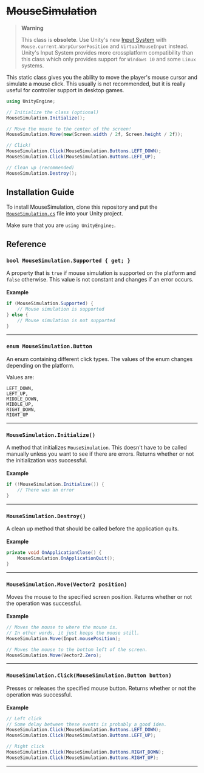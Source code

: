 # ~~MouseSimulation~~

> **Warning**
>
> This class is **obsolete**. Use Unity's new [Input System](https://docs.unity3d.com/Packages/com.unity.inputsystem@1.4/manual/QuickStartGuide.html)
> with `Mouse.current.WarpCursorPosition` and `VirtualMouseInput` instead.
> Unity's Input System provides more crossplatform compatibility than this class which only provides support for `Windows 10` and some `Linux` systems.

This static class gives you the ability to move the player's mouse cursor and simulate a mouse click. This usually is not recommended, but it is really useful for controller support in desktop games.

```cs
using UnityEngine;

// Initialize the class (optional)
MouseSimulation.Initialize();

// Move the mouse to the center of the screen!
MouseSimulation.Move(new(Screen.width / 2f, Screen.height / 2f));

// Click!
MouseSimulation.Click(MouseSimulation.Buttons.LEFT_DOWN);
MouseSimulation.Click(MouseSimulation.Buttons.LEFT_UP);

// Clean up (recommended)
MouseSimulation.Destroy();
```

## Installation Guide
To install MouseSimulation, clone this repository and put the [`MouseSimulation.cs`](./MouseSimulation.cs) file into your Unity project.

Make sure that you are `using UnityEngine;`.

## Reference
### `bool MouseSimulation.Supported { get; }`
A property that is `true` if mouse simulation is supported on the platform and `false` otherwise. This value is not constant and changes if an error occurs.<br/>
<br/>
**Example**
```cs
if (MouseSimulation.Supported) {
	// Mouse simulation is supported
} else {
	// Mouse simulation is not supported
}
```
<hr/>

### `enum MouseSimulation.Button`
An enum containing different click types. The values of the enum changes depending on the platform.

Values are:
```
LEFT_DOWN,
LEFT_UP,
MIDDLE_DOWN,
MIDDLE_UP,
RIGHT_DOWN,
RIGHT_UP
```
<hr/>

### `MouseSimulation.Initialize()`
A method that initializes `MouseSimulation`. This doesn't have to be called manually unless you want to see if there are errors. Returns whether or not the initialization was successful.<br/>
<br/>
**Example**
```cs
if (!MouseSimulation.Initialize()) {
	// There was an error
}
```
<hr/>

### `MouseSimulation.Destroy()`
A clean up method that should be called before the application quits.<br/>
<br/>
**Example**
```cs
private void OnApplicationClose() {
	MouseSimulation.OnApplicationQuit();
}
```
<hr/>

### `MouseSimulation.Move(Vector2 position)`
Moves the mouse to the specified screen position. Returns whether or not the operation was successful.<br/>
<br/>
**Example**
```cs
// Moves the mouse to where the mouse is.
// In other words, it just keeps the mouse still.
MouseSimulation.Move(Input.mousePosition);

// Moves the mouse to the bottom left of the screen.
MouseSimulation.Move(Vector2.Zero);
```
<hr/>

### `MouseSimulation.Click(MouseSimulation.Button button)`
Presses or releases the specified mouse button. Returns whether or not the operation was successful.<br/>
<br/>
**Example**
```cs
// Left click
// Some delay between these events is probably a good idea.
MouseSimulation.Click(MouseSimulation.Buttons.LEFT_DOWN);
MouseSimulation.Click(MouseSimulation.Buttons.LEFT_UP);

// Right click
MouseSimulation.Click(MouseSimulation.Buttons.RIGHT_DOWN);
MouseSimulation.Click(MouseSimulation.Buttons.RIGHT_UP);
```
<hr/>